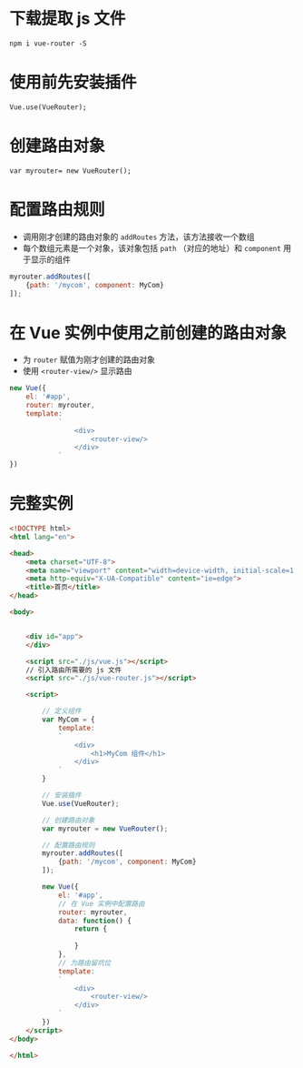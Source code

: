 # 下载提取 js 文件

`npm i vue-router -S`



# 使用前先安装插件

`Vue.use(VueRouter);`



# 创建路由对象

`var myrouter= new VueRouter();`



# 配置路由规则

- 调用刚才创建的路由对象的 `addRoutes` 方法，该方法接收一个数组
- 每个数组元素是一个对象，该对象包括 `path` （对应的地址）和 `component` 用于显示的组件

```javascript
myrouter.addRoutes([
    {path: '/mycom', component: MyCom}
]);
```



# 在 Vue 实例中使用之前创建的路由对象

- 为 `router` 赋值为刚才创建的路由对象
- 使用 `<router-view/>` 显示路由

```javascript
new Vue({
    el: '#app',
    router: myrouter,
    template:
            `
                <div>
                    <router-view/>
                </div>
            `
})
```



# 完整实例

```html
<!DOCTYPE html>
<html lang="en">

<head>
    <meta charset="UTF-8">
    <meta name="viewport" content="width=device-width, initial-scale=1.0">
    <meta http-equiv="X-UA-Compatible" content="ie=edge">
    <title>首页</title>
</head>

<body>


    <div id="app">
    </div>

    <script src="./js/vue.js"></script>
    // 引入路由所需要的 js 文件
    <script src="./js/vue-router.js"></script>

    <script>

        // 定义组件
        var MyCom = {
            template: 
            `
                <div>
                    <h1>MyCom 组件</h1>
                </div>
            `
        }

        // 安装插件
        Vue.use(VueRouter);

        // 创建路由对象
        var myrouter = new VueRouter();

        // 配置路由规则
        myrouter.addRoutes([
            {path: '/mycom', component: MyCom}
        ]);

        new Vue({
            el: '#app',
            // 在 Vue 实例中配置路由
            router: myrouter,
            data: function() {
                return {
                    
                }
            },
            // 为路由留坑位
            template:
            `
                <div>
                    <router-view/>
                </div>
            `
        })
    </script>
</body>

</html>
```

